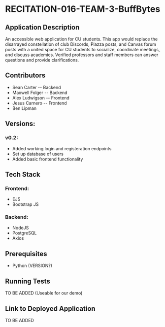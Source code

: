 # RECITATION-016-TEAM-3-BuffBytes

## Application Description

An accessible web application for CU students. This app would replace the disarrayed constellation of club Discords, Piazza posts, and Canvas forum posts with a united space for CU students to socialize, coordinate meetings, and discuss academics. Verified professors and staff members can answer questions and provide clarifications.

## Contributors

* Sean Carter -- Backend
* Maxwell Folger -- Backend
* Alex Ludwigson -- Frontend
* Jesus Carnero -- Frontend
* Ben Lipman

## Versions:

### v0.2:

* Added working login and registeration endpoints
* Set up database of users
* Added basic frontend functionality

## Tech Stack

### Frontend:

* EJS
* Bootstrap JS

### Backend:

* NodeJS
* PostgreSQL
* Axios

## Prerequisites

* Python (VERSION?)

## Running Tests

TO BE ADDED (Useable for our demo)

## Link to Deployed Application

TO BE ADDED